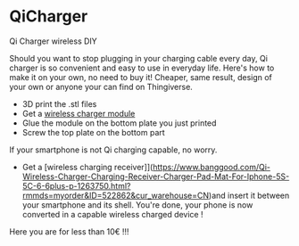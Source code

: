 # QiCharger
 Qi Charger wireless DIY

Should you want to stop plugging in your charging cable every day, Qi charger is so convenient and easy to use in everyday life. Here's how to make it on your own, no need to buy it! Cheaper, same result, design of your own or anyone your can find on Thingiverse.

* 3D print the .stl files
* Get a [wireless charger module](https://www.banggood.com/5V-Qi-Wireless-Charger-PCBA-Circuit-Board-W-Coils-Creative-Module-Charging-DIY-p-1632716.html?rmmds=myorder&cur_warehouse=CN)
* Glue the module on the bottom plate you just printed
* Screw the top plate on the bottom part

If your smartphone is not Qi charging capable, no worry.

* Get a [wireless charging receiver]](https://www.banggood.com/Qi-Wireless-Charger-Charging-Receiver-Charger-Pad-Mat-For-Iphone-5S-5C-6-6plus-p-1263750.html?rmmds=myorder&ID=522862&cur_warehouse=CN)and insert it between your smartphone and its shell. You're done, your phone is now converted in a capable wireless charged device !

Here you are for less than 10€ !!!

